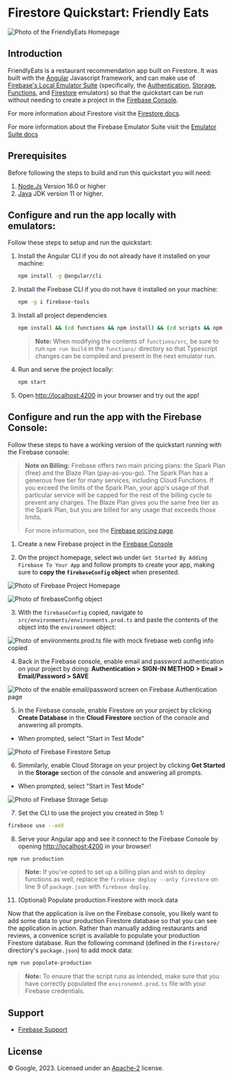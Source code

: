# Firestore Quickstart: Friendly Eats

![Photo of the FriendlyEats Homepage](images/FriendlyEatsHomepage.png)

## Introduction

FriendlyEats is a restaurant recommendation app built on Firestore. It was built with the [Angular](https://angular.io/) Javascript framework, and can make use of [Firebase's Local Emulator Suite][emulator-docs] (specifically, the [Authentication](https://firebase.google.com/docs/emulator-suite/connect_auth), [Storage](https://firebase.google.com/docs/emulator-suite/connect_storage), [Functions](https://firebase.google.com/docs/emulator-suite/connect_functions), and [Firestore](https://firebase.google.com/docs/emulator-suite/connect_firestore) emulators) so that the quickstart can be run without needing to create a project in the [Firebase Console](https://console.firebase.google.com).

For more information about Firestore visit the [Firestore docs][firestore-docs].

For more information about the Firebase Emulator Suite visit the [Emulator Suite docs][emulator-docs]

[firestore-docs]: https://firebase.google.com/docs/firestore/
[emulator-docs]: https://firebase.google.com/docs/emulator-suite

## Prerequisites
Before following the steps to build and run this quickstart you will need:
 1. [Node.Js](https://nodejs.org/en/download) Version 16.0 or higher
 2. [Java](https://jdk.java.net/) JDK version 11 or higher.

## Configure and run the app locally with emulators:

Follow these steps to setup and run the quickstart:

 1. Install the Angular CLI if you do not already have it installed on your machine:
    ``` bash
    npm install -g @angular/cli
    ```

 1. Install the Firebase CLI if you do not have it installed on your machine:
    ```bash
    npm -g i firebase-tools
    ```

 1. Install all project dependencies
    ```bash
    npm install && (cd functions && npm install) && (cd scripts && npm install)
    ```

    > **Note:** When modifying the contents of `functions/src`, be sure to run `npm run build` in the `functions/` directory so that Typescript changes can be compiled and present in the next emulator run.

 1. Run and serve the project locally:
    ```bash
    npm start
    ```
 1. Open [http://localhost:4200](http://localhost:4200) in your browser and try out the app!

## Configure and run the app with the Firebase Console:

Follow these steps to have a working version of the quickstart running with the Firebase console:

   > **Note on Billing:** Firebase offers two main pricing plans: the Spark Plan (free) and the Blaze Plan (pay-as-you-go). The Spark Plan has a generous free tier for many services, including Cloud Functions. If you exceed the limits of the Spark Plan, your app's usage of that particular service will be capped for the rest of the billing cycle to prevent any charges. The Blaze Plan gives you the same free tier as the Spark Plan, but you are billed for any usage that exceeds those limits.
   >
   > For more information, see the [Firebase pricing page](https://firebase.google.com/pricing).

 1. Create a new Firebase project in the [Firebase Console](https://console.firebase.google.com)

 2. On the project homepage, select `Web` under `Get Started By Adding Firebase To Your App` and follow prompts to create your app, making sure to **copy the `firebaseConfig` object** when presented.
 
 ![Photo of Firebase Project Homepage](images/ProjectHomepage.png)

 ![Photo of firebaseConfig object](images/CopyWebConfig.png)

 3. With the `firebaseConfig` copied, navigate to `src/environments/environments.prod.ts` and paste the contents of the object into the `environment` object:

 ![Photo of `environments.prod.ts` file with mock firebase web config info copied](images/environment-prod-ts.png)

 4. Back in the Firebase console, enable email and password authentication on your project by doing: **Authentication > SIGN-IN METHOD > Email > Email/Password > SAVE**

 ![Photo of the enable email/password screen on Firebase Authentication page](images/Enable-Email.png)

 5. In the Firebase console, enable Firestore on your project by clicking **Create Database** in the **Cloud Firestore** section of the console and answering all prompts.

   * When prompted, select "Start in Test Mode"

 ![Photo of Firebase Firestore Setup](images/EnableFirestore.png)

 6. Simmilarly, enable Cloud Storage on your project by clicking **Get Started** in the **Storage** section of the console and answering all prompts.

   * When prompted, select "Start in Test Mode"

 ![Photo of Firebase Storage Setup](images/EnableStorage.png)

 7. Set the CLI to use the project you created in Step 1:

 ```bash
 firebase use --add
 ```

 8. Serve your Angular app and see it connect to the Firebase Console by opening [http://localhost:4200](http://localhost:4200) in your browser!

 ```bash
 npm run production
 ```
 > **Note:** If you've opted to set up a billing plan and wish to deploy functions as well, replace the `firebase deploy --only firestore` on line 9 of `package.json` with `firebase deploy`.

 11. (Optional) Populate production Firestore with mock data

 Now that the application is live on the Firebase console, you likely want to add some data to your production Firestore database so that you can see the application in action. Rather than manually adding restaurants and reviews, a convenice script is available to populate your production Firestore database. Run the following command (defined in the `Firestore/` directory's `package.json`) to add mock data:

 ```bash
 npm run populate-production
 ```

 > **Note:** To ensure that the script runs as intended, make sure that you have correctly populated the `environemnt.prod.ts` file with your Firebase credentials.
 
## Support

- [Firebase Support](https://firebase.google.com/support/)

## License

© Google, 2023. Licensed under an [Apache-2](../LICENSE) license.
